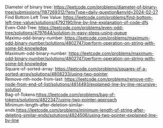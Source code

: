 Diameter of binary tree: https://leetcode.com/problems/diameter-of-binary-tree/submissions/1187269312/?envType=daily-question&envId=2024-02-27
<br>Find Bottom Left Tree Value: https://leetcode.com/problems/find-bottom-left-tree-value/solutions/4792190/line-by-line-explanation-of-code-dfs
<br>Even-Odd-Tree: https://leetcode.com/problems/even-odd-tree/solutions/4797644/solution-in-easy-steps-using-queue
<br>Maximu-odd-binary-number: https://leetcode.com/problems/maximum-odd-binary-number/solutions/4802747/perform-operation-on-string-with-some-bit-knowledge
<br>Maximum-odd-binary-number: https://leetcode.com/problems/maximum-odd-binary-number/solutions/4802747/perform-operation-on-string-with-some-bit-knowledge
<br>Square-of-sorted-array: https://leetcode.com/problems/squares-of-a-sorted-array/solutions/4808233/using-two-pointer
<br>Remove-nth-node-from-last: https://leetcode.com/problems/remove-nth-node-from-end-of-list/solutions/4814493/explained-line-by-line-recursive-solution
<br>Bag-of-Tokens:https://leetcode.com/problems/bag-of-tokens/solutions/4822347/using-two-pointer-approach
<br>Minimum-length-after-deletion-similar-ends:https://leetcode.com/problems/minimum-length-of-string-after-deleting-similar-ends/solutions/4824506/using-two-pointer-explained-line-by-line
